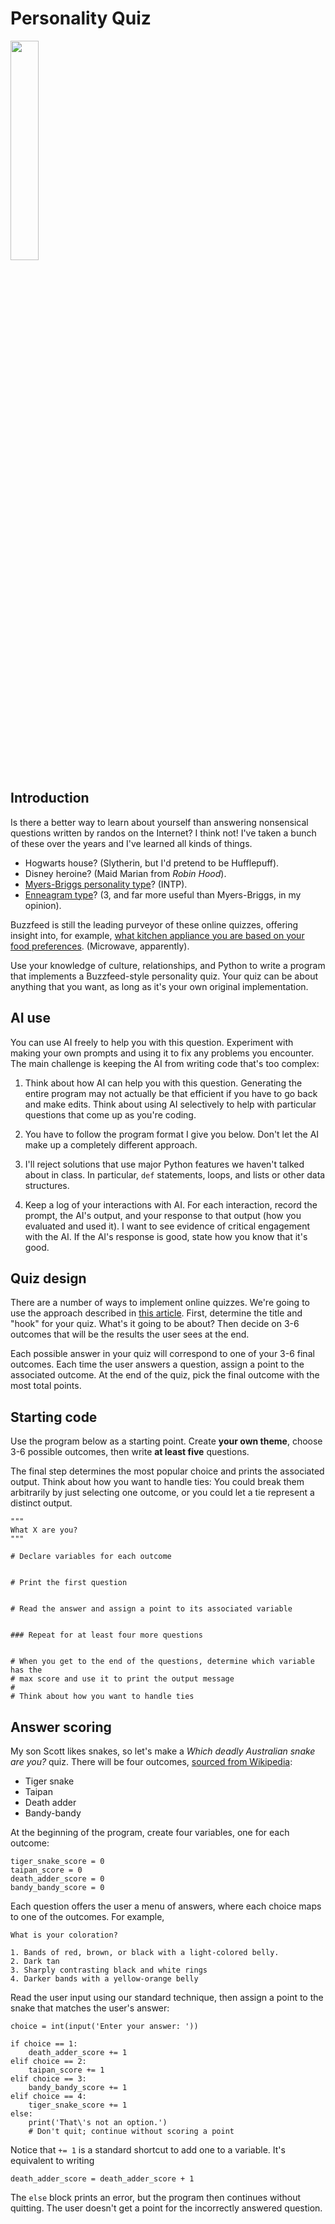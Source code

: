 # Personality Quiz

<img src="https://i.pinimg.com/originals/c8/67/d7/c867d7bed74dcd85220972edfc1a7cc7.jpg" width="30%" />

## Introduction

Is there a better way to learn about yourself than answering nonsensical questions written by randos on the Internet? I think not! I've taken a bunch of these over the years and I've learned all kinds of things.

- Hogwarts house? (Slytherin, but I'd pretend to be Hufflepuff).
- Disney heroine? (Maid Marian from *Robin Hood*).
- [Myers-Briggs personality type](https://www.myersbriggs.org/my-mbti-personality-type/mbti-basics/the-16-mbti-types.htm)? (INTP).
- [Enneagram type](https://www.narrativeenneagram.org/tour-the-nine-types/)? (3, and far more useful than Myers-Briggs, in my opinion).

Buzzfeed is still the leading purveyor of these online quizzes, offering insight into, for example, [what kitchen appliance you are based on your food preferences](https://www.buzzfeed.com/catmjohnston/which-kitchen-appliance-are-you-based-on-your-food-8arc2wkfy8). (Microwave, apparently).

Use your knowledge of culture, relationships, and Python to write a program that implements a Buzzfeed-style personality quiz. Your quiz can be about anything that you want, as long as it's your own original implementation.

## AI use

You can use AI freely to help you with this question. Experiment with making your own prompts and using it to fix any problems you encounter. The main challenge is keeping the AI from writing code that's too complex:

1. Think about how AI can help you with this question. Generating the entire program may not actually be that efficient if you have to go back and make edits. Think about using AI selectively to help with particular questions that come up as you're coding.

2. You have to follow the program format I give you below. Don't let the AI make up a completely different approach.

3. I'll reject solutions that use major Python features we haven't talked about in class. In particular, `def` statements, loops, and lists or other data structures.

4. Keep a log of your interactions with AI. For each interaction, record the prompt, the AI's output, and your response to that output (how you evaluated and used it). I want to see evidence of critical engagement with the AI. If the AI's response is good, state how you know that it's good.

## Quiz design

There are a number of ways to implement online quizzes. We're going to use the approach described in [this article](https://www.buzzfeed.com/annakopsky/everything-you-need-to-know-to-make-a-buzzfeed-personality). First, determine the title and "hook" for your quiz. What's it going to be about? Then decide on 3-6 outcomes that will be the results the user sees at the end.

Each possible answer in your quiz will correspond to one of your 3-6 final outcomes. Each time the user answers a question, assign a point to the associated outcome. At the end of the quiz, pick the final outcome with the most total points.


## Starting code

Use the program below as a starting point. Create **your own theme**, choose 3-6 possible outcomes, then write **at least five** questions.

The final step determines the most popular choice and prints the associated output. Think about how you want to handle ties: You could break them arbitrarily by just selecting one outcome, or you could let a tie represent a distinct output.

```
"""
What X are you?
"""

# Declare variables for each outcome


# Print the first question


# Read the answer and assign a point to its associated variable


### Repeat for at least four more questions


# When you get to the end of the questions, determine which variable has the
# max score and use it to print the output message
#
# Think about how you want to handle ties

```

## Answer scoring

My son Scott likes snakes, so let's make a *Which deadly Australian snake are you?* quiz. There will be four outcomes, [sourced from Wikipedia](https://en.wikipedia.org/wiki/Snakes_of_Australia):

- Tiger snake
- Taipan
- Death adder
- Bandy-bandy

At the beginning of the program, create four variables, one for each outcome:

```
tiger_snake_score = 0
taipan_score = 0
death_adder_score = 0
bandy_bandy_score = 0
```

Each question offers the user a menu of answers, where each choice maps to one of the outcomes. For example,
```
What is your coloration?

1. Bands of red, brown, or black with a light-colored belly.
2. Dark tan
3. Sharply contrasting black and white rings
4. Darker bands with a yellow-orange belly
```
Read the user input using our standard technique, then assign a point to the snake that matches the user's answer:
```
choice = int(input('Enter your answer: '))

if choice == 1:
    death_adder_score += 1
elif choice == 2:
    taipan_score += 1
elif choice == 3:
    bandy_bandy_score += 1
elif choice == 4:
    tiger_snake_score += 1
else:
    print('That\'s not an option.')
    # Don't quit; continue without scoring a point
```
Notice that `+= 1` is a standard shortcut to add one to a variable. It's equivalent to writing
```
death_adder_score = death_adder_score + 1
```
The `else` block prints an error, but the program then continues without quitting. The user doesn't get a point for the incorrectly answered question.
